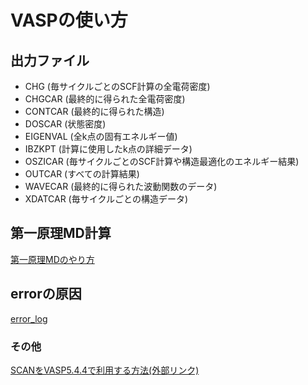 # VASPの使い方




## 出力ファイル
- CHG (毎サイクルごとのSCF計算の全電荷密度)
- CHGCAR (最終的に得られた全電荷密度)
- CONTCAR (最終的に得られた構造)
- DOSCAR (状態密度)
- EIGENVAL (全k点の固有エネルギー値)
- IBZKPT (計算に使用したk点の詳細データ)
- OSZICAR (毎サイクルごとのSCF計算や構造最適化のエネルギー結果)
- OUTCAR (すべての計算結果)
- WAVECAR (最終的に得られた波動関数のデータ)
- XDATCAR (毎サイクルごとの構造データ)


## 第一原理MD計算
[第一原理MDのやり方](vasp_md.md)


## errorの原因
[error_log](vasp_errors.md)

### その他

[SCANをVASP5.4.4で利用する方法(外部リンク)](https://www.vasp.at/forum/viewtopic.php?t=17405)


<!--
【VASP+MD】WebofScience-新しいバージョンのVASPトラジェクトリファイルをGROMACS形式に変換する-LiJicunによるブログ投稿
https://blog.sciencenet.cn/blog-548663-1077843.html
-->
